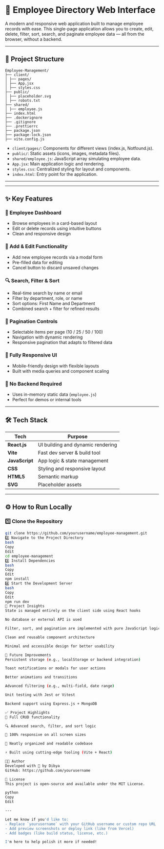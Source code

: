 # 👥 Employee Directory Web Interface

A modern and responsive web application built to manage employee records with ease. This single-page application allows you to create, edit, delete, filter, sort, search, and paginate employee data — all from the browser, without a backend.

---

## 📁 Project Structure
```
Employee-Management/
├── client/
│ ├── pages/
│ ├── App.jsx
│ ├── styles.css
├── public/
│ ├── placeholder.svg
│ ├── robots.txt
├── shared/
│ ├── employee.js
├── index.html
├── .dockerignore
├── .gitignore
├── .prettierrc
├── package.json
├── package-lock.json
├── vite.config.js
```
- `client/pages/`: Components for different views (index.js, Notfound.js).
- `public/`: Static assets (icons, images, metadata files).
- `shared/employee.js`: JavaScript array simulating employee data.
- `App.jsx`: Main application logic and rendering.
- `styles.css`: Centralized styling for layout and components.
- `index.html`: Entry point for the application.

---
---

## ✨ Key Features

### 🔹 Employee Dashboard
- Browse employees in a card-based layout
- Edit or delete records using intuitive buttons
- Clean and responsive design

### 🧾 Add & Edit Functionality
- Add new employee records via a modal form
- Pre-filled data for editing
- Cancel button to discard unsaved changes

### 🔍 Search, Filter & Sort
- Real-time search by name or email
- Filter by department, role, or name
- Sort options: First Name and Department
- Combined search + filter for refined results

### 📄 Pagination Controls
- Selectable items per page (10 / 25 / 50 / 100)
- Navigation with dynamic rendering
- Responsive pagination that adapts to filtered data

### 📱 Fully Responsive UI
- Mobile-friendly design with flexible layouts
- Built with media queries and component scaling

### 💾 No Backend Required
- Uses in-memory static data (`employee.js`)
- Perfect for demos or internal tools

---

## 🛠️ Tech Stack

| Tech            | Purpose                             |
|-----------------|-------------------------------------|
| **React.js**    | UI building and dynamic rendering   |
| **Vite**        | Fast dev server & build tool        |
| **JavaScript**  | App logic & state management        |
| **CSS**         | Styling and responsive layout       |
| **HTML5**       | Semantic markup                     |
| **SVG**         | Placeholder assets                  |

---

## ⚙️ How to Run Locally

### 1️⃣ Clone the Repository

```bash
git clone https://github.com/yourusername/employee-management.git
2️⃣ Navigate to the Project Directory
bash
Copy
Edit
cd employee-management
3️⃣ Install Dependencies
bash
Copy
Edit
npm install
4️⃣ Start the Development Server
bash
Copy
Edit
npm run dev
📌 Project Insights
State is managed entirely on the client side using React hooks

No database or external API is used

Filter, sort, and pagination are implemented with pure JavaScript logic

Clean and reusable component architecture

Minimal and accessible design for better usability

🔮 Future Improvements
Persistent storage (e.g., localStorage or backend integration)

Toast notifications or modals for user actions

Better animations and transitions

Advanced filtering (e.g., multi-field, date range)

Unit testing with Jest or Vitest

Backend support using Express.js + MongoDB

✅ Project Highlights
🔄 Full CRUD functionality

🔍 Advanced search, filter, and sort logic

📱 100% responsive on all screen sizes

🧼 Neatly organized and readable codebase

⚡ Built using cutting-edge tooling (Vite + React)

👨‍💻 Author
Developed with 💙 by Dibya
GitHub: https://github.com/yourusername

📝 License
This project is open-source and available under the MIT License.

python
Copy
Edit

---

Let me know if you'd like to:
- Replace `yourusername` with your GitHub username or custom repo URL
- Add preview screenshots or deploy link (like from Vercel)
- Add badges (like build status, license, etc.)

I'm here to help polish it more if needed!
